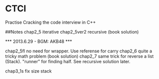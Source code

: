 CTCI
===================================
Practise Cracking the code interview in C++

##Notes
chap2_5      iterative
chap2_5ver2  recursive (book solution)

*** 2013.6.29 - BGM: AKB48 ***

chap2_5fl    no need for wrapper. Use referense for carry
chap2_6      quite a tricky math problem (book solution)
chap2_7      same trick for reverse a list (Stack). "runner" for finding half. See recursive solution later.

chap3_1s     fix size stack
